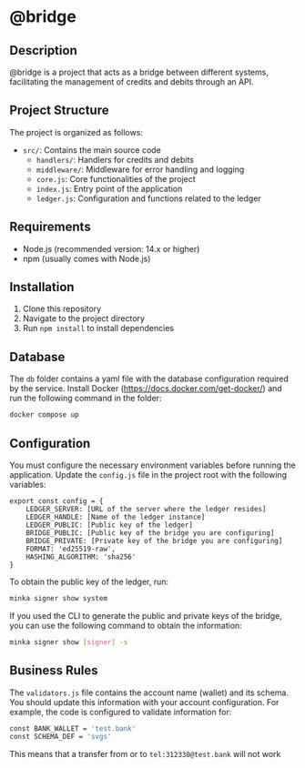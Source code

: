 # @bridge

## Description
@bridge is a project that acts as a bridge between different systems, facilitating the management of credits and debits through an API.

## Project Structure
The project is organized as follows:

- `src/`: Contains the main source code
  - `handlers/`: Handlers for credits and debits
  - `middleware/`: Middleware for error handling and logging
  - `core.js`: Core functionalities of the project
  - `index.js`: Entry point of the application
  - `ledger.js`: Configuration and functions related to the ledger

## Requirements
- Node.js (recommended version: 14.x or higher)
- npm (usually comes with Node.js)

## Installation
1. Clone this repository
2. Navigate to the project directory
3. Run `npm install` to install dependencies

## Database
The `db` folder contains a yaml file with the database configuration required by the service. Install Docker (https://docs.docker.com/get-docker/) and run the following command in the folder:

```bash
docker compose up
```

## Configuration
You must configure the necessary environment variables before running the application. Update the `config.js` file in the project root with the following variables:

```
export const config = {
    LEDGER_SERVER: [URL of the server where the ledger resides]
    LEDGER_HANDLE: [Name of the ledger instance]
    LEDGER_PUBLIC: [Public key of the ledger]
    BRIDGE_PUBLIC: [Public key of the bridge you are configuring]
    BRIDGE_PRIVATE: [Private key of the bridge you are configuring]
    FORMAT: 'ed25519-raw',
    HASHING_ALGORITHM: 'sha256'
}
```

To obtain the public key of the ledger, run:
```bash
minka signer show system
```
If you used the CLI to generate the public and private keys of the bridge, you can use the following command to obtain the information:
```bash
minka signer show [signer] -s
```

## Business Rules
The `validators.js` file contains the account name (wallet) and its schema. You should update this information with your account configuration. For example, the code is configured to validate information for:

```bash
const BANK_WALLET = 'test.bank'
const SCHEMA_DEF = 'svgs'
```
This means that a transfer from or to `tel:312330@test.bank` will not work

